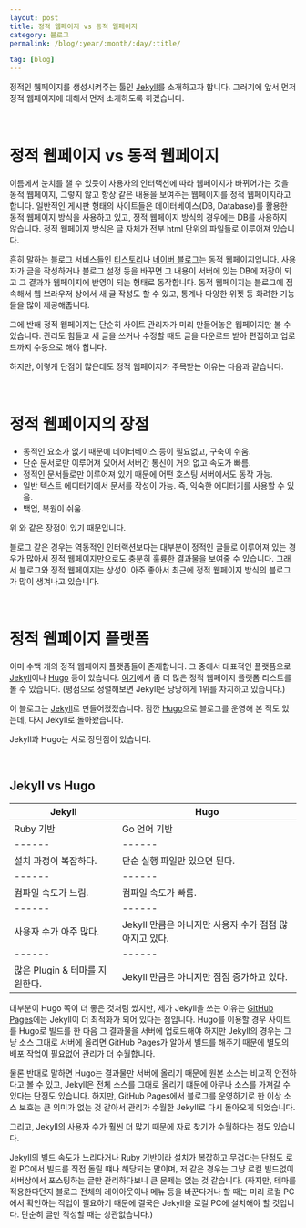 ```yaml
---
layout: post
title: 정적 웹페이지 vs 동적 웹페이지
category: 블로그
permalink: /blog/:year/:month/:day/:title/

tag: [blog]
---
```



정적인 웹페이지를 생성시켜주는 툴인 [Jekyll](https://github.com/jekyll/jekyll)를 소개하고자 합니다.
그러기에 앞서 먼저 정적 웹페이지에 대해서 먼저 소개하도록 하겠습니다.

<br>

# 정적 웹페이지 vs 동적 웹페이지

이름에서 눈치를 챌 수 있듯이 사용자의 인터랙션에 따라 웹페이지가 바뀌어가는 것을 동적 웹페이지,
그렇지 않고 항상 같은 내용을 보여주는 웹페이지를 정적 웹페이지라고 합니다.
일반적인 게시판 형태의 사이트들은 데이터베이스(DB, Database)를 활용한 동적 웹페이지 방식을
사용하고 있고, 정적 웹페이지 방식의 경우에는 DB를 사용하지 않습니다.
정적 웹페이지 방식은 글 자체가 전부 html 단위의 파일들로 이루어져 있습니다.

흔히 말하는 블로그 서비스들인 [티스토리](http://www.tistory.com/)나
[네이버 블로그](http://section.blog.naver.com/)는 동적 웹페이지입니다.
사용자가 글을 작성하거나 블로그 설정 등을 바꾸면 그 내용이 서버에 있는 DB에 저장이 되고
그 결과가 웹페이지에 반영이 되는 형태로 동작합니다.
동적 웹페이지는 블로그에 접속해서 웹 브라우저 상에서 새 글 작성도 할 수 있고,
통계나 다양한 위젯 등 화려한 기능들을 많이 제공해줍니다.

그에 반해 정적 웹페이지는 단순히 사이트 관리자가 미리 만들어놓은 웹페이지만 볼 수 있습니다.
관리도 힘들고 새 글을 쓰거나 수정할 때도 글을 다운로드 받아 편집하고 업로드까지
수동으로 해야 합니다.

하지만, 이렇게 단점이 많은데도 정적 웹페이지가 주목받는 이유는 다음과 같습니다.

<br>

# 정적 웹페이지의 장점

* 동적인 요소가 없기 때문에 데이터베이스 등이 필요없고, 구축이 쉬움.
* 단순 문서로만 이루어져 있어서 서버간 통신이 거의 없고 속도가 빠름.
* 정적인 문서들로만 이루어져 있기 때문에 어떤 호스팅 서버에서도 동작 가능.
* 일반 텍스트 에디터기에서 문서를 작성이 가능. 즉, 익숙한 에디터기를 사용할 수 있음.
* 백업, 복원이 쉬움.

위 와 같은 장점이 있기 때문입니다.

블로그 같은 경우는 역동적인 인터랙션보다는 대부분이 정적인 글들로 이루어져 있는 경우가 많아서
정적 웹페이지만으로도 충분히 훌륭한 결과물을 보여줄 수 있습니다.
그래서 블로그와 정적 웹페이지는 상성이 아주 좋아서 최근에 정적 웹페이지 방식의 블로그가
많이 생겨나고 있습니다.

<br>

# 정적 웹페이지 플랫폼

이미 수백 개의 정적 웹페이지 플랫폼들이 존재합니다.
그 중에서 대표적인 플랫폼으로 [Jekyll](https://github.com/jekyll/jekyll)이나
[Hugo](https://gohugo.io/) 등이 있습니다. [여기](https://staticsitegenerators.net/)에서 좀 더 많은
정적 웹페이지 플랫폼 리스트를 볼 수 있습니다.
(평점으로 정렬해보면 Jekyll은 당당하게 1위를 차지하고 있습니다.)

이 블로그는 [Jekyll](https://github.com/jekyll/jekyll)로 만들어졌졌습니다.
잠깐 [Hugo](https://gohugo.io/)으로 블로그를 운영해 본 적도 있는데, 다시 Jekyll로 돌아왔습니다.

Jekyll과 Hugo는 서로 장단점이 있습니다.

<br>

## Jekyll vs Hugo

Jekyll | Hugo
------ | ------
Ruby 기반 | Go 언어 기반  
------ | ------
설치 과정이 복잡하다. | 단순 실행 파일만 있으면 된다.
------ | ------
컴파일 속도가 느림. | 컴파일 속도가 빠름.
------ | ------
사용자 수가 아주 많다. |  Jekyll 만큼은 아니지만 사용자 수가 점점 많아지고 있다.
------ | ------
많은 Plugin & 테마를 지원한다. | Jekyll 만큼은 아니지만 점점 증가하고 있다.


대부분이 Hugo 쪽이 더 좋은 것처럼 썼지만, 제가 Jekyll을 쓰는 이유는
[GitHub Pages](https://pages.github.com/)에는 Jekyll이 더 최적화가 되어 있다는 점입니다.
Hugo를 이용할 경우 사이트를 Hugo로 빌드를 한 다음 그 결과물을 서버에 업로드해야 하지만
Jekyll의 경우는 그냥 소스 그대로 서버에 올리면 GitHub Pages가 알아서 빌드를 해주기 때문에
별도의 배포 작업이 필요없어 관리가 더 수월합니다.

물론 반대로 말하면 Hugo는 결과물만 서버에 올리기 때문에 원본 소스는 비교적 안전하다고 볼 수 있고,
Jekyll은 전체 소스를 그대로 올리기 떄문에 아무나 소스를 가져갈 수 있다는 단점도 있습니다.
하지만, GitHub Pages에서 블로그를 운영하기로 한 이상 소스 보호는 큰 의미가 없는 것 같아서
관리가 수월한 Jekyll로 다시 돌아오게 되었습니다.

그리고, Jekyll의 사용자 수가 훨씬 더 많기 때문에 자료 찾기가 수월하다는 점도 있습니다.

Jekyll의 빌드 속도가 느리다거나 Ruby 기반이라 설치가 복잡하고 무겁다는 단점도
로컬 PC에서 빌드를 직접 돌릴 떄나 해당되는 말이며, 저 같은 경우는 그냥 로컬 빌드없이
서버상에서 포스팅하는 글만 관리하다보니 큰 문제는 없는 것 같습니다.
(하지만, 테마를 적용한다던지 블로그 전체의 레이아웃이나 메뉴 등을 바꾼다거나 할 때는
미리 로컬 PC에서 확인하는 작업이 필요하기 때문에 결국은 Jekyll을 로컬 PC에 설치해야
할 것입니다. 단순히 글만 작성할 때는 상관없습니다.)
